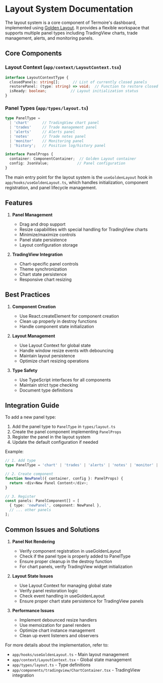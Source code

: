 # Layout System Documentation

The layout system is a core component of Termoire's dashboard, implemented using [Golden Layout](https://golden-layout.com/). It provides a flexible workspace that supports multiple panel types including TradingView charts, trade management, alerts, and monitoring panels.

## Core Components

### Layout Context (`app/context/LayoutContext.tsx`)

```typescript
interface LayoutContextType {
  closedPanels: string[];      // List of currently closed panels
  restorePanel: (type: string) => void;  // Function to restore closed panels
  isReady: boolean;           // Layout initialization status
}
```

### Panel Types (`app/types/layout.ts`)

```typescript
type PanelType = 
  | 'chart'      // TradingView chart panel
  | 'trades'     // Trade management panel
  | 'alerts'     // Alerts panel
  | 'notes'      // Trade notes panel
  | 'monitor'    // Monitoring panel
  | 'history';   // Position log/history panel

interface PanelProps {
  container: ComponentContainer;  // Golden Layout container
  config: JsonValue;             // Panel configuration
}
```

The main entry point for the layout system is the `useGoldenLayout` hook in `app/hooks/useGoldenLayout.ts`, which handles initialization, component registration, and panel lifecycle management.

## Features

1. **Panel Management**
   - Drag and drop support
   - Resize capabilities with special handling for TradingView charts
   - Minimize/maximize controls
   - Panel state persistence
   - Layout configuration storage

2. **TradingView Integration**
   - Chart-specific panel controls
   - Theme synchronization
   - Chart state persistence
   - Responsive chart resizing

## Best Practices

1. **Component Creation**
   - Use React.createElement for component creation
   - Clean up properly in destroy functions
   - Handle component state initialization

2. **Layout Management**
   - Use Layout Context for global state
   - Handle window resize events with debouncing
   - Maintain layout persistence
   - Optimize chart resizing operations

3. **Type Safety**
   - Use TypeScript interfaces for all components
   - Maintain strict type checking
   - Document type definitions

## Integration Guide

To add a new panel type:

1. Add the panel type to `PanelType` in `types/layout.ts`
2. Create the panel component implementing `PanelProps`
3. Register the panel in the layout system
4. Update the default configuration if needed

Example:
```typescript
// 1. Add type
type PanelType = 'chart' | 'trades' | 'alerts' | 'notes' | 'monitor' | 'history' | 'newPanel';

// 2. Create component
function NewPanel({ container, config }: PanelProps) {
  return <div>New Panel Content</div>;
}

// 3. Register
const panels: PanelComponent[] = [
  { type: 'newPanel', component: NewPanel },
  // ... other panels
];
```

## Common Issues and Solutions

1. **Panel Not Rendering**
   - Verify component registration in useGoldenLayout
   - Check if the panel type is properly added to PanelType
   - Ensure proper cleanup in the destroy function
   - For chart panels, verify TradingView widget initialization

2. **Layout State Issues**
   - Use Layout Context for managing global state
   - Verify panel restoration logic
   - Check event handling in useGoldenLayout
   - Ensure proper chart state persistence for TradingView panels

3. **Performance Issues**
   - Implement debounced resize handlers
   - Use memoization for panel renders
   - Optimize chart instance management
   - Clean up event listeners and observers

For more details about the implementation, refer to:
- `app/hooks/useGoldenLayout.ts` - Main layout management
- `app/context/LayoutContext.tsx` - Global state management
- `app/types/layout.ts` - Type definitions
- `app/components/tradingview/ChartContainer.tsx` - TradingView integration